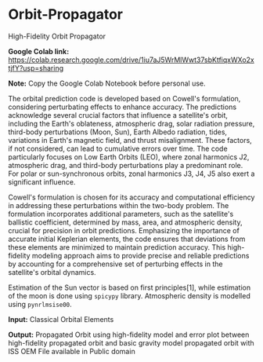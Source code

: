 # Orbit-Propagator

High-Fidelity Orbit Propagator

**Google Colab link:** https://colab.research.google.com/drive/1iu7aJ5WrMlWwt37sbKtfiqxWXo2xtjfY?usp=sharing

**Note:** Copy the Google Colab Notebook before personal use.

The orbital prediction code is developed based on Cowell's formulation, considering perturbating effects to enhance accuracy. The predictions acknowledge several crucial factors that influence a satellite's orbit, including the Earth's oblateness, atmospheric drag, solar radiation pressure, third-body perturbations (Moon, Sun), Earth Albedo radiation, tides, variations in Earth's magnetic field, and thrust misalignment. These factors, if not considered, can lead to cumulative errors over time. The code particularly focuses on Low Earth Orbits (LEO), where zonal harmonics J2, atmospheric drag, and third-body perturbations play a predominant role. For polar or sun-synchronous orbits, zonal harmonics J3, J4, J5 also exert a significant influence.

Cowell's formulation is chosen for its accuracy and computational efficiency in addressing these perturbations within the two-body problem. The formulation incorporates additional parameters, such as the satellite's ballistic coefficient, determined by mass, area, and atmospheric density, crucial for precision in orbit predictions. Emphasizing the importance of accurate initial Keplerian elements, the code ensures that deviations from these elements are minimized to maintain prediction accuracy. This high-fidelity modeling approach aims to provide precise and reliable predictions by accounting for a comprehensive set of perturbing effects in the satellite's orbital dynamics.

Estimation of the Sun vector is based on first principles[1], while estimation of the moon is done using `spicypy` library. Atmospheric density is modelled using `pynrlmsise00`.

**Input:**
Classical Orbital Elements

**Output:**
Propagated Orbit using high-fidelity model and error plot between high-fidelity propagated orbit and basic gravity model propagated orbit with ISS OEM File available in Public domain
